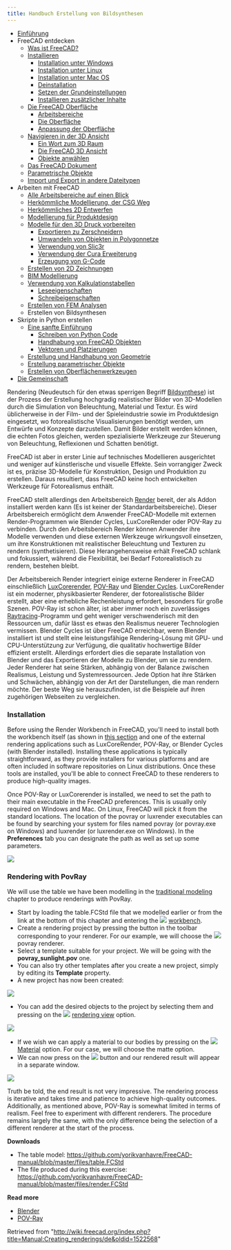 ```yaml
---
title: Handbuch Erstellung von Bildsynthesen
---
```


- [Einführung](/Manual:Introduction/de "Manual:Introduction/de")
- FreeCAD entdecken
  - [Was ist FreeCAD?](/Manual:What_is_FreeCAD/de "Manual:What is FreeCAD/de")
  - [Installieren](/Manual:Installing/de "Manual:Installing/de")
    - [Installation unter Windows](/Manual:Installing/de#Installation_unter_Windows "Manual:Installing/de")
    - [Installation unter Linux](/Manual:Installing/de#Installation_unter_Linux "Manual:Installing/de")
    - [Installation unter Mac OS](/Manual:Installing/de#Installation_unter_Mac_OS "Manual:Installing/de")
    - [Deinstallation](/Manual:Installing/de#Deinstallation "Manual:Installing/de")
    - [Setzen der Grundeinstellungen](/Manual:Installing/de#Setzen_der_Grundeinstellungen "Manual:Installing/de")
    - [Installieren zusätzlicher Inhalte](/Manual:Installing/de#Installieren_zusätzlicher_Inhalte "Manual:Installing/de")
  - [Die FreeCAD Oberfläche](/Manual:The_FreeCAD_Interface/de "Manual:The FreeCAD Interface/de")
    - [Arbeitsbereiche](/Manual:The_FreeCAD_Interface/de#Arbeitsbereiche "Manual:The FreeCAD Interface/de")
    - [Die Oberfläche](/Manual:The_FreeCAD_Interface/de#Die_Oberfläche "Manual:The FreeCAD Interface/de")
    - [Anpassung der Oberfläche](/Manual:The_FreeCAD_Interface/de#Anpassung_der_Oberfläche "Manual:The FreeCAD Interface/de")
  - [Navigieren in der 3D Ansicht](/Manual:Navigating_in_the_3D_view/de "Manual:Navigating in the 3D view/de")
    - [Ein Wort zum 3D Raum](/Manual:Navigating_in_the_3D_view/de#Ein_Wort_zum_3D_Raum "Manual:Navigating in the 3D view/de")
    - [Die FreeCAD 3D Ansicht](/Manual:Navigating_in_the_3D_view/de#Die_FreeCAD_3D_Ansicht "Manual:Navigating in the 3D view/de")
    - [Objekte anwählen](/Manual:Navigating_in_the_3D_view/de#Objekte_anwählen "Manual:Navigating in the 3D view/de")
  - [Das FreeCAD Dokument](/Manual:The_FreeCAD_document/de "Manual:The FreeCAD document/de")
  - [Parametrische Objekte](/Manual:Parametric_objects/de "Manual:Parametric objects/de")
  - [Import und Export in andere Dateitypen](/Manual:Import_and_export_to_other_filetypes/de "Manual:Import and export to other filetypes/de")
- Arbeiten mit FreeCAD
  - [Alle Arbeitsbereiche auf einen Blick](/Manual:All_workbenches_at_a_glance/de "Manual:All workbenches at a glance/de")
  - [Herkömmliche Modellierung, der CSG Weg](/Manual:Traditional_modeling,_the_CSG_way/de "Manual:Traditional modeling, the CSG way/de")
  - [Herkömmliches 2D Entwerfen](/Manual:Traditional_2D_drafting/de "Manual:Traditional 2D drafting/de")
  - [Modellierung für Produktdesign](/Manual:Modeling_for_product_design/de "Manual:Modeling for product design/de")
  - [Modelle für den 3D Druck vorbereiten](/Manual:Preparing_models_for_3D_printing/de "Manual:Preparing models for 3D printing/de")
    - [Exportieren zu Zerschneidern](/Manual:Preparing_models_for_3D_printing/de#Exportieren_zu_Zerschneidern "Manual:Preparing models for 3D printing/de")
    - [Umwandeln von Objekten in Polygonnetze](/Manual:Preparing_models_for_3D_printing/de#Umwandeln_von_Objekten_in_Polygonnetze "Manual:Preparing models for 3D printing/de")
    - [Verwendung von Slic3r](/Manual:Preparing_models_for_3D_printing/de#Verwendung_von_Slic3r "Manual:Preparing models for 3D printing/de")
    - [Verwendung der Cura Erweiterung](/Manual:Preparing_models_for_3D_printing/de#Verwendung_der_Cura_Erweiterung "Manual:Preparing models for 3D printing/de")
    - [Erzeugung von G-Code](/Manual:Preparing_models_for_3D_printing/de#Erzeugung_von_G-Code "Manual:Preparing models for 3D printing/de")
  - [Erstellen von 2D Zeichnungen](/Manual:Generating_2D_drawings/de "Manual:Generating 2D drawings/de")
  - [BIM Modellierung](/Manual:BIM_modeling/de "Manual:BIM modeling/de")
  - [Verwendung von Kalkulationstabellen](/Manual:Using_spreadsheets/de "Manual:Using spreadsheets/de")
    - [Leseeigenschaften](/Manual:Using_spreadsheets/de#Leseeigenschaften "Manual:Using spreadsheets/de")
    - [Schreibeigenschaften](/Manual:Using_spreadsheets/de#Schreibeigenschaften "Manual:Using spreadsheets/de")
  - [Erstellen von FEM Analysen](/Manual:Creating_FEM_analyses/de "Manual:Creating FEM analyses/de")
  - Erstellen von Bildsynthesen
- Skripte in Python erstellen
  - [Eine sanfte Einführung](/Manual:A_gentle_introduction/de "Manual:A gentle introduction/de")
    - [Schreiben von Python Code](/Manual:A_gentle_introduction/de#Schreiben_von_Python_Code "Manual:A gentle introduction/de")
    - [Handhabung von FreeCAD Objekten](/Manual:A_gentle_introduction/de#Handhabung_von_FreeCAD_Objekten "Manual:A gentle introduction/de")
    - [Vektoren und Platzierungen](/Manual:A_gentle_introduction/de#Vektoren_und_Platzierungen "Manual:A gentle introduction/de")
  - [Erstellung und Handhabung von Geometrie](/Manual:Creating_and_manipulating_geometry/de "Manual:Creating and manipulating geometry/de")
  - [Erstellung parametrischer Objekte](/Manual:Creating_parametric_objects/de "Manual:Creating parametric objects/de")
  - [Erstellen von Oberflächenwerkzeugen](/Manual:Creating_interface_tools/de "Manual:Creating interface tools/de")
- [Die Gemeinschaft](/Manual:The_Community/de "Manual:The Community/de")

Rendering (Neudeutsch für den etwas sperrigen Begriff [Bildsynthese](https://de.wikipedia.org/wiki/Bildsynthese)) ist der Prozess der Erstellung hochgradig realistischer Bilder von 3D-Modellen durch die Simulation von Beleuchtung, Material und Textur. Es wird üblicherweise in der Film- und der Spieleindustrie sowie im Produktdesign eingesetzt, wo fotorealistische Visualisierungen benötigt werden, um Entwürfe und Konzepte darzustellen. Damit Bilder erstellt werden können, die echten Fotos gleichen, werden spezialisierte Werkzeuge zur Steuerung von Beleuchtung, Reflexionen und Schatten benötigt.

FreeCAD ist aber in erster Linie auf technisches Modellieren ausgerichtet und weniger auf künstlerische und visuelle Effekte. Sein vorrangiger Zweck ist es, präzise 3D-Modelle für Konstruktion, Design und Produktion zu erstellen. Daraus resultiert, dass FreeCAD keine hoch entwickelten Werkzeuge für Fotorealismus enthält.

FreeCAD stellt allerdings den Arbeitsbereich [Render](https://github.com/FreeCAD/FreeCAD-render?tab=readme-ov-file) bereit, der als Addon installiert werden kann (Es ist keiner der Standardarbeitsbereiche). Dieser Arbeitsbereich ermöglicht dem Anwender FreeCAD-Modelle mit externen Render-Programmen wie Blender Cycles, LuxCoreRender oder POV-Ray zu verbinden. Durch den Arbeitsbereich Render können Anwender ihre Modelle verwenden und diese externen Werkzeuge wirkungsvoll einsetzen, um ihre Konstruktionen mit realistischer Beleuchtung und Texturen zu rendern (synthetisieren). Diese Herangehensweise erhält FreeCAD schlank und fokussiert, während die Flexibilität, bei Bedarf Fotorealistisch zu rendern, bestehen bleibt.

Der Arbeitsbereich Render integriert einige externe Renderer in FreeCAD einschließlich [LuxCorerender](https://en.wikipedia.org/wiki/LuxRender), [POV-Ray](https://en.wikipedia.org/wiki/POV-Ray) und [Blender Cycles](https://www.cycles-renderer.org/). LuxCoreRender ist ein moderner, physikbasierter Renderer, der fotorealistische Bilder erstellt, aber eine erhebliche Rechenleistung erfordert, besonders für große Szenen. POV-Ray ist schon älter, ist aber immer noch ein zuverlässiges [Raytracing](https://de.wikipedia.org/wiki/Raytracing)-Programm und geht weniger verschwenderisch mit den Ressourcen um, dafür lässt es etwas den Realismus neuerer Technologien vermissen. Blender Cycles ist über FreeCAD erreichbar, wenn Blender installiert ist und stellt eine leistungsfähige Rendering-Lösung mit GPU- und CPU-Unterstützung zur Verfügung, die qualitativ hochwertige Bilder effizient erstellt. Allerdings erfordert dies die separate Installation von Blender und das Exportieren der Modelle zu Blender, um sie zu rendern. Jeder Renderer hat seine Stärken, abhängig von der Balance zwischen Realismus, Leistung und Systemressourcen. Jede Option hat ihre Stärken und Schwächen, abhängig von der Art der Darstellungen, die man rendern möchte. Der beste Weg sie herauszufinden, ist die Beispiele auf ihren zugehörigen Webseiten zu vergleichen.

### Installation

Before using the Render Workbench in FreeCAD, you'll need to install both the workbench itself (as shown in [this section](https://wiki.freecad.org/Manual:Installing#Installing_additional_content) and one of the external rendering applications such as LuxCoreRender, POV-Ray, or Blender Cycles (with Blender installed). Installing these applications is typically straightforward, as they provide installers for various platforms and are often included in software repositories on Linux distributions. Once these tools are installed, you'll be able to connect FreeCAD to these renderers to produce high-quality images.

Once POV-Ray or LuxCorerender is installed, we need to set the path to their main executable in the FreeCAD preferences. This is usually only required on Windows and Mac. On Linux, FreeCAD will pick it from the standard locations. The location of the povray or luxrender executables can be found by searching your system for files named povray (or povray.exe on Windows) and luxrender (or luxrender.exe on Windows). In the **Preferences** tab you can designate the path as well as set up some parameters.

![](/src/assets/images/FreeCAD_Render_Preferences.png)

### Rendering with PovRay

We will use the table we have been modelling in the [traditional modeling](/Manual:Traditional_modeling,_the_CSG_way "Manual:Traditional modeling, the CSG way") chapter to produce renderings with PovRay.

- Start by loading the table.FCStd file that we modelled earlier or from the link at the bottom of this chapter and entering the ![](/src/assets/images/Render_workbench_icon.svg) [workbench](https://github.com/FreeCAD/FreeCAD-render%7Crender).
- Create a rendering project by pressing the button in the toolbar corresponding to your renderer. For our example, we will choose the ![](/src/assets/images/Render_Povray.svg) povray renderer.
- Select a template suitable for your project. We will be going with the **povray_sunlight.pov** one.
- You can also try other templates after you create a new project, simply by editing its **Template** property.
- A new project has now been created:

![](/src/assets/images/FreeCAD_Render_Project.png)

- You can add the desired objects to the project by selecting them and pressing on the ![](/src/assets/images/Render_RenderingView.svg) [rendering view](/index.php?title=Render_RenderingView&action=edit&redlink=1 "Render RenderingView (page does not exist)") option.

![](/src/assets/images/FreeCAD_Render_Bodies.png)

- If we wish we can apply a material to our bodies by pressing on the ![](/src/assets/images/Arch_SetMaterial.svg) [Material](/Arch_SetMaterial "Arch SetMaterial") option. For our case, we will choose the matte option.
- We can now press on the ![](/src/assets/images/Render_workbench_icon.svg) button and our rendered result will appear in a separate window.

![](/src/assets/images/FreeCAD_Render_Result.png)

Truth be told, the end result is not very impressive. The rendering process is iterative and takes time and patience to achieve high-quality outcomes. Additionally, as mentioned above, POV-Ray is somewhat limited in terms of realism. Feel free to experiment with different renderers. The procedure remains largely the same, with the only difference being the selection of a different renderer at the start of the process.

**Downloads**

- The table model: <https://github.com/yorikvanhavre/FreeCAD-manual/blob/master/files/table.FCStd>
- The file produced during this exercise: <https://github.com/yorikvanhavre/FreeCAD-manual/blob/master/files/render.FCStd>

**Read more**

- [Blender](http://www.blender.org)
- [POV-Ray](http://www.povray.org)

Retrieved from "<http://wiki.freecad.org/index.php?title=Manual:Creating_renderings/de&oldid=1522568>"
